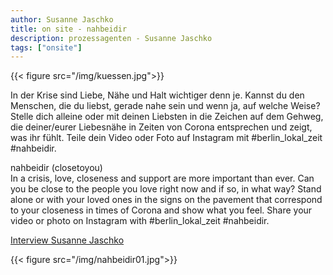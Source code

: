 ```yaml
---
author: Susanne Jaschko
title: on site - nahbeidir
description: prozessagenten - Susanne Jaschko
tags: ["onsite"]
---
```

{{< figure src="/img/kuessen.jpg">}}

In der Krise sind Liebe, Nähe und Halt wichtiger denn je. Kannst du den Menschen, die du liebst, gerade nahe sein und wenn ja, auf welche Weise? Stelle dich alleine oder mit deinen Liebsten in die Zeichen auf dem Gehweg, die deiner/eurer Liebesnähe in Zeiten von Corona entsprechen und zeigt, was ihr fühlt. Teile dein Video oder Foto auf Instagram mit #berlin_lokal_zeit #nahbeidir.

nahbeidir (closetoyou)  
In a crisis, love, closeness and support are more important than ever. Can you be close to the people you love right now and if so, in what way? Stand alone or with your loved ones in the signs on the pavement that correspond to your closeness in times of Corona and show what you feel. Share your video or photo on Instagram with #berlin_lokal_zeit #nahbeidir.

[Interview Susanne Jaschko](https://aporee.org/blz/BLZsusannejaschko.mp3)  

{{< figure src="/img/nahbeidir01.jpg">}}